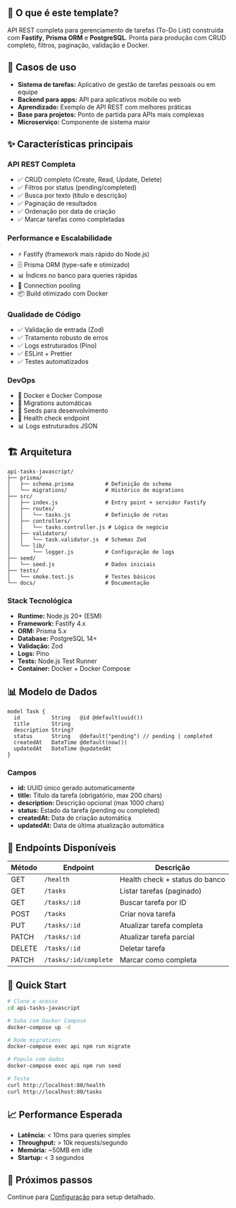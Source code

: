 ## 📖 O que é este template?

API REST completa para gerenciamento de tarefas (To-Do List) construída com **Fastify**, **Prisma ORM** e **PostgreSQL**. Pronta para produção com CRUD completo, filtros, paginação, validação e Docker.

## 🎯 Casos de uso

- **Sistema de tarefas:** Aplicativo de gestão de tarefas pessoais ou em equipe
- **Backend para apps:** API para aplicativos mobile ou web
- **Aprendizado:** Exemplo de API REST com melhores práticas
- **Base para projetos:** Ponto de partida para APIs mais complexas
- **Microserviço:** Componente de sistema maior

## ✨ Características principais

### API REST Completa

- ✅ CRUD completo (Create, Read, Update, Delete)
- ✅ Filtros por status (pending/completed)
- ✅ Busca por texto (título e descrição)
- ✅ Paginação de resultados
- ✅ Ordenação por data de criação
- ✅ Marcar tarefas como completadas

### Performance e Escalabilidade

- ⚡ Fastify (framework mais rápido do Node.js)
- 🗄️ Prisma ORM (type-safe e otimizado)
- 📊 Índices no banco para queries rápidas
- 🔄 Connection pooling
- 📦 Build otimizado com Docker

### Qualidade de Código

- ✅ Validação de entrada (Zod)
- ✅ Tratamento robusto de erros
- ✅ Logs estruturados (Pino)
- ✅ ESLint + Prettier
- ✅ Testes automatizados

### DevOps

- 🐳 Docker e Docker Compose
- 🔄 Migrations automáticas
- 🌱 Seeds para desenvolvimento
- 🏥 Health check endpoint
- 📊 Logs estruturados JSON

## 🏗️ Arquitetura

```
api-tasks-javascript/
├── prisma/
│   ├── schema.prisma          # Definição do schema
│   └── migrations/            # Histórico de migrations
├── src/
│   ├── index.js               # Entry point + servidor Fastify
│   ├── routes/
│   │   └── tasks.js           # Definição de rotas
│   ├── controllers/
│   │   └── tasks.controller.js # Lógica de negócio
│   ├── validators/
│   │   └── task.validator.js  # Schemas Zod
│   └── lib/
│       └── logger.js          # Configuração de logs
├── seed/
│   └── seed.js                # Dados iniciais
├── tests/
│   └── smoke.test.js          # Testes básicos
└── docs/                      # Documentação
```

### Stack Tecnológica

- **Runtime:** Node.js 20+ (ESM)
- **Framework:** Fastify 4.x
- **ORM:** Prisma 5.x
- **Database:** PostgreSQL 14+
- **Validação:** Zod
- **Logs:** Pino
- **Tests:** Node.js Test Runner
- **Container:** Docker + Docker Compose

## 📊 Modelo de Dados

```prisma
model Task {
  id          String   @id @default(uuid())
  title       String
  description String?
  status      String   @default("pending") // pending | completed
  createdAt   DateTime @default(now())
  updatedAt   DateTime @updatedAt
}
```

### Campos

- **id:** UUID único gerado automaticamente
- **title:** Título da tarefa (obrigatório, max 200 chars)
- **description:** Descrição opcional (max 1000 chars)
- **status:** Estado da tarefa (pending ou completed)
- **createdAt:** Data de criação automática
- **updatedAt:** Data de última atualização automática

## 🔗 Endpoints Disponíveis

| Método | Endpoint | Descrição |
|--------|----------|-----------|
| GET | `/health` | Health check + status do banco |
| GET | `/tasks` | Listar tarefas (paginado) |
| GET | `/tasks/:id` | Buscar tarefa por ID |
| POST | `/tasks` | Criar nova tarefa |
| PUT | `/tasks/:id` | Atualizar tarefa completa |
| PATCH | `/tasks/:id` | Atualizar tarefa parcial |
| DELETE | `/tasks/:id` | Deletar tarefa |
| PATCH | `/tasks/:id/complete` | Marcar como completa |

## 🚀 Quick Start

```bash
# Clone e acesse
cd api-tasks-javascript

# Suba com Docker Compose
docker-compose up -d

# Rode migrations
docker-compose exec api npm run migrate

# Popule com dados
docker-compose exec api npm run seed

# Teste
curl http://localhost:80/health
curl http://localhost:80/tasks
```

## 📈 Performance Esperada

- **Latência:** < 10ms para queries simples
- **Throughput:** > 10k requests/segundo
- **Memória:** ~50MB em idle
- **Startup:** < 3 segundos

## 🔄 Próximos passos

Continue para [Configuração](./02-configuracao.md) para setup detalhado.

